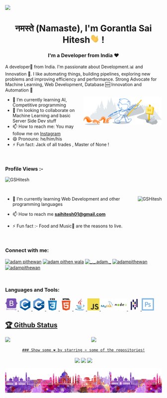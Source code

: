![](https://raw.githubusercontent.com/halfrost/halfrost/master/icons/header_.png)

<h1 align="center"> नमस्ते (Namaste), I'm Gorantla Sai Hitesh<img src="https://raw.githubusercontent.com/ABSphreak/ABSphreak/master/gifs/Hi.gif" width="30px"> ! </h1>

<h3 align="center">I'm a Developer from India ❤</h3>
  
A developer🎯 from India. I'm passionate about Development.:bar_chart: and Innovation :construction:. I like automating things, building pipelines, exploring new problems and improving efficiency and performance. Strong Advocate for Machine Learning, Web Development, Database :new: Innovation and Automation :robot: 


<img width="50%" align="right" alt="Github Image" src="https://github.com/Manas1820/Manas1820/blob/master/profile%20Image.svg" />

- 🌱 I’m currently learning AI, Competitive programming
- 👯 I’m looking to collaborate on Machine Learning and basic Server Side Dev stuff
- 📫 How to reach me: You may follow me on [Instagram](https://www.instagram.com/gs_hitesh/) 
- 😄 Pronouns: he/him/his
- ⚡ Fun fact: Jack of all trades , Master of None ! 
<br />

<p align="right"> <h3>Profile Views :-</h3> <img src="https://komarev.com/ghpvc/?username=GSHitesh&label=Profile%20views&color=0e75b6&style=flat"
    alt="GSHitesh" /> 
  </p>

<br>

<p><img align="right" src="https://github.com/GSHitesh/GSHitesh/blob/main/animation_500_kxa883sd.gif" alt="GSHitesh" /></p>


- 🌱 I’m currently learning Web Development and other programming languages

- 📫 How to reach me **saihitesh01@gmail.com**

- ⚡ Fun fact :- Food and Music🎵 are the reasons to live.

<br>

<h3 align="left">Connect with me:</h3>
<p align="left">
  <a href="https://www.linkedin.com/in/sai-hitesh-gorantla-76901b146/" target="blank"><img align="center"
      src="https://raw.githubusercontent.com/rahuldkjain/github-profile-readme-generator/master/src/images/icons/Social/linked-in-alt.svg"
      alt="adam pithewan" height="30" width="40" /></a>
  <a href="https://fb.com/adam pithen wala" target="blank"><img align="center"
      src="https://raw.githubusercontent.com/rahuldkjain/github-profile-readme-generator/master/src/images/icons/Social/facebook.svg"
      alt="adam pithen wala" height="30" width="40" /></a>
  <a href="https://instagram.com/_._.adam._" target="blank"><img align="center"
      src="https://raw.githubusercontent.com/rahuldkjain/github-profile-readme-generator/master/src/images/icons/Social/instagram.svg"
      alt="_._.adam._" height="30" width="40" /></a>
  <a href="https://www.hackerrank.com/adampithewan" target="blank"><img align="center"
      src="https://raw.githubusercontent.com/rahuldkjain/github-profile-readme-generator/master/src/images/icons/Social/hackerrank.svg"
      alt="adampithewan" height="30" width="40" /></a>
 <a href="https://twitter.com/adam_pithenwala" target="blank"><img align="center"
      src="https://raw.githubusercontent.com/rahuldkjain/github-profile-readme-generator/master/src/images/icons/Social/twitter.svg"
      alt="adampithewan" height="30" width="40" /></a>
</p>

<br>

<h3 align="left">Languages and Tools:</h3>
 </a> <a href="https://getbootstrap.com" target="_blank" rel="noreferrer">
    <img src="https://raw.githubusercontent.com/devicons/devicon/master/icons/bootstrap/bootstrap-plain-wordmark.svg"
      alt="bootstrap" width="40" height="40" /> </a> <a href="https://www.cprogramming.com/" target="_blank"
    rel="noreferrer"> <img src="https://raw.githubusercontent.com/devicons/devicon/master/icons/c/c-original.svg"
      alt="c" width="40" height="40" /> </a> <a href="https://www.w3schools.com/cpp/" target="_blank" rel="noreferrer">
    <img src="https://raw.githubusercontent.com/devicons/devicon/master/icons/cplusplus/cplusplus-original.svg"
      alt="cplusplus" width="40" height="40" /> </a> <a href="https://www.w3schools.com/css/" target="_blank"
    rel="noreferrer"> <img
      src="https://raw.githubusercontent.com/devicons/devicon/master/icons/css3/css3-original-wordmark.svg" alt="css3"
      width="40" height="40" /> </a> <a href="https://www.w3.org/html/" target="_blank" rel="noreferrer"> <img
      src="https://raw.githubusercontent.com/devicons/devicon/master/icons/html5/html5-original-wordmark.svg"
      alt="html5" width="40" height="40" /> </a> <a href="https://www.adobe.com/in/products/illustrator.html"
    target="_blank" rel="noreferrer"> <img
      src="https://raw.githubusercontent.com/devicons/devicon/master/icons/java/java-original.svg" alt="java" width="40"
      height="40" /> </a> <a href="https://developer.mozilla.org/en-US/docs/Web/JavaScript" target="_blank"
    rel="noreferrer"> <img
      src="https://raw.githubusercontent.com/devicons/devicon/master/icons/javascript/javascript-original.svg"
      alt="javascript" width="40" height="40" /> </a> <img
      src="https://raw.githubusercontent.com/devicons/devicon/master/icons/mysql/mysql-original-wordmark.svg"
      alt="mysql" width="40" height="40" /> </a> </a> <a href="https://nodejs.org" target="_blank" rel="noreferrer"> <img
      src="https://raw.githubusercontent.com/devicons/devicon/master/icons/nodejs/nodejs-original-wordmark.svg"
      alt="nodejs" width="40" height="40" /> </a> <a href="https://pandas.pydata.org/" target="_blank" rel="noreferrer">
    <img
      src="https://raw.githubusercontent.com/devicons/devicon/2ae2a900d2f041da66e950e4d48052658d850630/icons/pandas/pandas-original.svg"
      alt="pandas" width="40" height="40" /> </a> <a href="https://www.photoshop.com/en" target="_blank"
    rel="noreferrer"> <img
      src="https://raw.githubusercontent.com/devicons/devicon/master/icons/photoshop/photoshop-line.svg" alt="photoshop"
      width="40" height="40" /> </a> <a href="https://www.python.org" target="_blank" rel="noreferrer"> 

<br>

## 🏆 Github Status

<img  src="https://github-readme-stats.vercel.app/api?username=GSHitesh&show_icons=true&hide_border=true&theme=dark" width="45%" align="right" >

<img  src="https://github-readme-streak-stats.herokuapp.com/?user=GSHitesh&theme=dark" width="45%" >

<br>

<div align="center">
    
    ### Show some ❤️ by starring ⭐ some of the repositories!


[<img src="https://img.shields.io/badge/linkedin-%230077B5.svg?&style=for-the-badge&logo=linkedin&logoColor=white">](https://www.linkedin.com/in/sai-hitesh-gorantla-76901b146/)
[<img src="https://img.shields.io/badge/instagram-%23E4405F.svg?&style=for-the-badge&logo=instagram&logoColor=white">](https://www.instagram.com/gs_hitesh/)
[<img src="https://img.shields.io/badge/stackoverflow-%231877F2.svg?&style=for-the-badge&logo=stackoverflow&logoColor=white&color=orange">](https://stackoverflow.com/users/15256923/hitesh-gorantla)





</div>


![](https://github.com/Manas1820/Manas1820/blob/master/footer.png)

